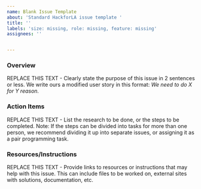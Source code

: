 ```yaml
---
name: Blank Issue Template
about: 'Standard HackforLA issue template '
title: ''
labels: 'size: missing, role: missing, feature: missing'
assignees: ''


---
```


### Overview
REPLACE THIS TEXT - Clearly state the purpose of this issue in 2 sentences or less.  We write ours a modified user story in this format: _We need to do X for Y reason._

### Action Items
REPLACE THIS TEXT - List the research to be done, or the steps to be completed.
Note: If the steps can be divided into tasks for more than one person, we recommend dividing it up into separate issues, or assigning it as a pair programming task.

### Resources/Instructions
REPLACE THIS TEXT - Provide links to resources or instructions that may help with this issue. This can include files to be worked on, external sites with solutions, documentation, etc.
